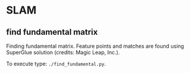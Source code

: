 # SLAM

## find fundamental matrix

Finding fundamental matrix. Feature points and matches are found using SuperGlue solution (credits: Magic Leap, Inc.).

To execute type: `./find_fundamental.py`.
